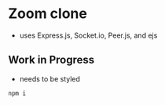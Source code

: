 # Zoom clone
- uses Express.js, Socket.io, Peer.js, and ejs

## Work in Progress
- needs to be styled

```
npm i
```
